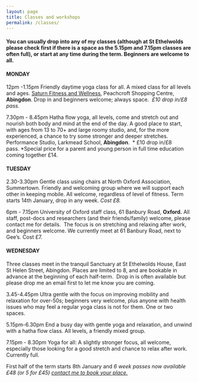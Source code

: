 ```yaml
---
layout: page
title: Classes and workshops
permalink: /classes/
---
```


#### You can usually drop into any of my classes (although at St Ethelwolds please check first if there is a space as the 5.15pm and 7.15pm classes are often full), or start at any time during the term. Beginners are welcome to all.

#### **MONDAY**

12pm -1.15pm Friendly daytime yoga class for all. A mixed class for all levels and ages. [Saturn Fitness and Wellness](http://www.saturnfitness.co.uk/), Peachcroft Shopping Centre, **Abingdon**. Drop in and beginners welcome; always space. *&nbsp;&pound;10 drop in/&pound;8 pass.*

7\.30pm - 8.45pm Hatha flow yoga, all levels, come and stretch out and nourish both body and mind at the end of the day. A good place to start, with ages from 13 to 70+ and large roomy studio, and, for the more experienced, a chance to try some stronger and deeper stretches. Performance Studio, Larkmead School, **Abingdon**. &nbsp;*&nbsp;&pound;10 drop in/&pound;8 pass.&nbsp;*Special price for a parent and young person in full time education coming together &pound;14.&nbsp;

#### **TUESDAY**

2\.30-3.30pm Gentle class using chairs at North Oxford Association, Summertown. Friendly and welcoming group where we will support each other in keeping mobile. All welcome, regardless of level of fitness. Term starts 14th January, drop in any week.&nbsp;*Cost &pound;8.*

6pm - 7.15pm University of Oxford staff class, 61 Banbury Road, **Oxford.** All staff, post-docs and researchers (and their friends/family) welcome, please contact me for details.&nbsp; The focus is on stretching and relaxing after work, and beginners welcome. We currently meet at 61 Banbury Road, next to Gee’s. Cost &pound;7.

#### **WEDNESDAY**

Three classes meet in the tranquil Sanctuary at St Ethelwolds House, East St Helen Street, Abingdon. Places are limited to 8, and are bookable in advance at the beginning of each half-term.&nbsp; Drop in is often available but please drop me an email first to let me know you are coming.

3\.45-4.45pm Ultra gentle with the focus on improving mobility and relaxation for over-50s; beginners very welcome, plus anyone with health issues who may feel a regular yoga class is not for them. One or two spaces.

5\.15pm-6.30pm End a busy day with gentle yoga and relaxation, and unwind with a hatha flow class. All levels, a friendly mixed group.&nbsp;

7\.15pm - 8.30pm Yoga for all: A slightly stronger focus, all welcome, especially those looking for a good stretch and chance to relax after work. Currently full.

First half of the term starts 8th January and *6 week passes now available&nbsp; &pound;48 (or 5 for &pound;45)&nbsp;[contact me to book your place.](/contact/)*

<br>&nbsp;